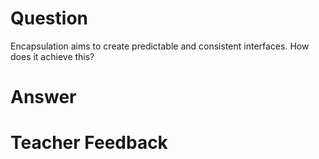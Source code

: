 # Question

Encapsulation aims to create predictable and consistent interfaces. How does it achieve this?

# Answer


# Teacher Feedback
